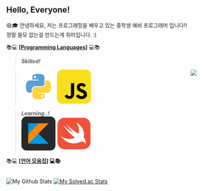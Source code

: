 ## Hello, Everyone!
<!--
[![Solved.ac
프로필](http://mazassumnida.wtf/api/v2/generate_badge?boj=kenis7)](https://solved.ac/kenis7)
-->
😄🎓 안녕하세요, 저는 프로그래밍을 배우고 있는 중학생 예비 프로그래머 입니다!!<br>
정말 쓸모 없는걸 만드는게 취미입니다. :)<br>

📚💻 **\[[Programming Languages](https://github.com/pl-Steve28-lq/ProgrammingLanguages)\]** 💻📚 <br> 
> _**Skilled!**_
<img src="https://github-readme-stats.vercel.app/api/top-langs/?username=pl-Steve28-lq&show_icons=true&title_color=004c97&icon_color=004c97&text_color=434343&bg_color=00000000&cache_seconds=1800&layout=compact&langs_count=8" align="right">

> <img src="https://raw.githubusercontent.com/edent/SuperTinyIcons/master/images/svg/python.svg" width=90 height=90>
> <img src="https://raw.githubusercontent.com/edent/SuperTinyIcons/master/images/svg/javascript.svg" width=90 height=90>

> _**Learning..!**_ <br>
> <img src="https://raw.githubusercontent.com/edent/SuperTinyIcons/master/images/svg/kotlin.svg" width=90 height=90>
> <img src="https://raw.githubusercontent.com/devicons/devicon/master/icons/swift/swift-original.svg" width=90 height=90>

📚💻 **\[[언어 모음집](https://github.com/pl-Steve28-lq/ProgrammingLanguages)\] 💻📚 <br><br>**

![My Github Stats](https://github-readme-stats.vercel.app/api?username=pl-Steve28-lq&show_icons=true)
[![My Solved.ac Stats](http://mazassumnida.wtf/api/v2/generate_badge?boj=kenis7)](https://solved.ac/profile/kenis7)


<!--
**pl-Steve28-lq/pl-Steve28-lq** is a ✨ _special_ ✨ repository because its `README.md` (this file) appears on your GitHub profile.

Here are some ideas to get you started:

- 🔭 I’m currently working on ...
- 🌱 I’m currently learning ...
- 👯 I’m looking to collaborate on ...
- 🤔 I’m looking for help with ...
- 💬 Ask me about ...
- 📫 How to reach me: ...
- 😄 Pronouns: ...
- ⚡ Fun fact: ...
-->
